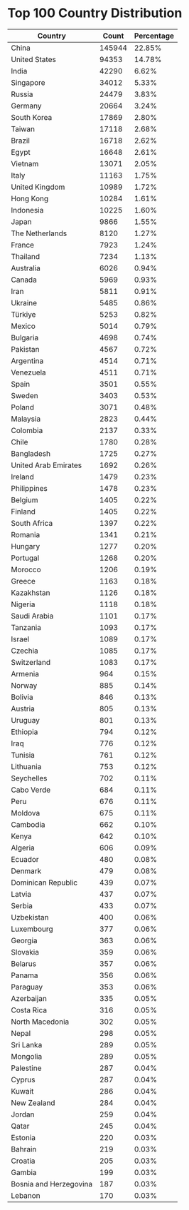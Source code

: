 # Top 100 Country Distribution
| Country | Count | Percentage |
|----|----|----|
| China | 145944 | 22.85% |
| United States | 94353 | 14.78% |
| India | 42290 | 6.62% |
| Singapore | 34012 | 5.33% |
| Russia | 24479 | 3.83% |
| Germany | 20664 | 3.24% |
| South Korea | 17869 | 2.80% |
| Taiwan | 17118 | 2.68% |
| Brazil | 16718 | 2.62% |
| Egypt | 16648 | 2.61% |
| Vietnam | 13071 | 2.05% |
| Italy | 11163 | 1.75% |
| United Kingdom | 10989 | 1.72% |
| Hong Kong | 10284 | 1.61% |
| Indonesia | 10225 | 1.60% |
| Japan | 9866 | 1.55% |
| The Netherlands | 8120 | 1.27% |
| France | 7923 | 1.24% |
| Thailand | 7234 | 1.13% |
| Australia | 6026 | 0.94% |
| Canada | 5969 | 0.93% |
| Iran | 5811 | 0.91% |
| Ukraine | 5485 | 0.86% |
| Türkiye | 5253 | 0.82% |
| Mexico | 5014 | 0.79% |
| Bulgaria | 4698 | 0.74% |
| Pakistan | 4567 | 0.72% |
| Argentina | 4514 | 0.71% |
| Venezuela | 4511 | 0.71% |
| Spain | 3501 | 0.55% |
| Sweden | 3403 | 0.53% |
| Poland | 3071 | 0.48% |
| Malaysia | 2823 | 0.44% |
| Colombia | 2137 | 0.33% |
| Chile | 1780 | 0.28% |
| Bangladesh | 1725 | 0.27% |
| United Arab Emirates | 1692 | 0.26% |
| Ireland | 1479 | 0.23% |
| Philippines | 1478 | 0.23% |
| Belgium | 1405 | 0.22% |
| Finland | 1405 | 0.22% |
| South Africa | 1397 | 0.22% |
| Romania | 1341 | 0.21% |
| Hungary | 1277 | 0.20% |
| Portugal | 1268 | 0.20% |
| Morocco | 1206 | 0.19% |
| Greece | 1163 | 0.18% |
| Kazakhstan | 1126 | 0.18% |
| Nigeria | 1118 | 0.18% |
| Saudi Arabia | 1101 | 0.17% |
| Tanzania | 1093 | 0.17% |
| Israel | 1089 | 0.17% |
| Czechia | 1085 | 0.17% |
| Switzerland | 1083 | 0.17% |
| Armenia | 964 | 0.15% |
| Norway | 885 | 0.14% |
| Bolivia | 846 | 0.13% |
| Austria | 805 | 0.13% |
| Uruguay | 801 | 0.13% |
| Ethiopia | 794 | 0.12% |
| Iraq | 776 | 0.12% |
| Tunisia | 761 | 0.12% |
| Lithuania | 753 | 0.12% |
| Seychelles | 702 | 0.11% |
| Cabo Verde | 684 | 0.11% |
| Peru | 676 | 0.11% |
| Moldova | 675 | 0.11% |
| Cambodia | 662 | 0.10% |
| Kenya | 642 | 0.10% |
| Algeria | 606 | 0.09% |
| Ecuador | 480 | 0.08% |
| Denmark | 479 | 0.08% |
| Dominican Republic | 439 | 0.07% |
| Latvia | 437 | 0.07% |
| Serbia | 433 | 0.07% |
| Uzbekistan | 400 | 0.06% |
| Luxembourg | 377 | 0.06% |
| Georgia | 363 | 0.06% |
| Slovakia | 359 | 0.06% |
| Belarus | 357 | 0.06% |
| Panama | 356 | 0.06% |
| Paraguay | 353 | 0.06% |
| Azerbaijan | 335 | 0.05% |
| Costa Rica | 316 | 0.05% |
| North Macedonia | 302 | 0.05% |
| Nepal | 298 | 0.05% |
| Sri Lanka | 289 | 0.05% |
| Mongolia | 289 | 0.05% |
| Palestine | 287 | 0.04% |
| Cyprus | 287 | 0.04% |
| Kuwait | 286 | 0.04% |
| New Zealand | 284 | 0.04% |
| Jordan | 259 | 0.04% |
| Qatar | 245 | 0.04% |
| Estonia | 220 | 0.03% |
| Bahrain | 219 | 0.03% |
| Croatia | 205 | 0.03% |
| Gambia | 199 | 0.03% |
| Bosnia and Herzegovina | 187 | 0.03% |
| Lebanon | 170 | 0.03% |
